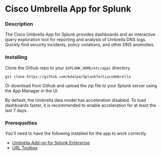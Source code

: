 Cisco Umbrella App for Splunk
=============================
### Description ###
The Cisco Umbrella App for Splunk provides dashboards and an interactive query exploration tool for reporting and analysis of Umbrella DNS logs. Quickly find security incidents, policy violations, and other DNS anomolies.

### Installing ###
Clone the Github repo to your `$SPLUNK_HOME/etc/apps` directory.

    git clone https://github.com/bdalpe/SplunkforCiscoUmbrella
    
Or download from Github and upload the zip file to your Splunk server using the App Manager in the UI.

By default, the Umbrella data model has acceleration disabled. To load dashboards faster, it is recommended to enable acceleration for at least the last 7 days.

### Prerequsities ###
You'll need to have the following installed for the app to work correctly. 

* [Umbrella Add-on for Splunk Enterprise](https://splunkbase.splunk.com/app/3629/)
* [URL Toolbox](https://splunkbase.splunk.com/app/2734/)
